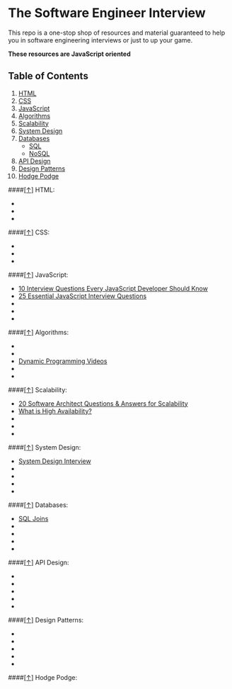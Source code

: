 # The Software Engineer Interview

This repo is a one-stop shop of resources and material guaranteed to help you in software engineering
interviews or just to up your game.

**These resources are JavaScript oriented**

## <a name="toc"> Table of Contents </a>
1. [HTML](#html)
1. [CSS](#css)
1. [JavaScript](#js)
1. [Algorithms](#algos)
1. [Scalability](#scalability)
1. [System Design](#system)
1. [Databases](#db)
    - [SQL](#sql)
    - [NoSQL](#nosql)
1. [API Design](#api)
1. [Design Patterns](#patterns)
1. [Hodge Podge](#hodge)

####[[↑]](#toc) <a name='html'>HTML:</a>
* <a href="" target="_blank"></a>
* <a href="" target="_blank"></a>
* <a href="" target="_blank"></a>

####[[↑]](#toc) <a name='css'>CSS:</a>
* <a href="" target="_blank"></a>
* <a href="" target="_blank"></a>
* <a href="" target="_blank"></a>

####[[↑]](#toc) <a name='js'>JavaScript:</a>
* <a href="https://medium.com/javascript-scene/10-interview-questions-every-javascript-developer-should-know-6fa6bdf5ad95#.d48zv7dmn" target="_blank">10 Interview Questions Every JavaScript Developer Should Know</a>
* <a href="https://www.toptal.com/javascript/interview-questions" target="_blank">25 Essential JavaScript Interview Questions</a>
* <a href="" target="_blank"></a>
* <a href="" target="_blank"></a>
* <a href="" target="_blank"></a>

####[[↑]](#toc) <a name='algos'>Algorithms:</a>
* <a href="" target="_blank"></a>
* <a href="" target="_blank"></a>
* <a href="https://www.youtube.com/playlist?list=PL962BEE1A26238CA3" target="_blank">Dynamic Programming Videos</a>
* <a href="" target="_blank"></a>
* <a href="" target="_blank"></a>

####[[↑]](#toc) <a name='scalability'>Scalability:</a>
* <a href="http://www.fromdev.com/2013/07/architect-interview-questions-and-answers.html" target="_blank">20 Software Architect Questions & Answers for Scalability</a>
* <a href="https://www.digitalocean.com/community/tutorials/what-is-high-availability" target="_blank">What is High Availability?</a>
* <a href="" target="_blank"></a>
* <a href="" target="_blank"></a>
* <a href="" target="_blank"></a>

####[[↑]](#toc) <a name='system'>System Design:</a>
* <a href="https://github.com/checkcheckzz/system-design-interview#tips" target="_blank">System Design Interview</a>
* <a href="" target="_blank"></a>
* <a href="" target="_blank"></a>
* <a href="" target="_blank"></a>
* <a href="" target="_blank"></a>

####[[↑]](#toc) <a name='db'>Databases:</a>
* <a href="http://www.sql-join.com/" target="_blank">SQL Joins</a>
* <a href="" target="_blank"></a>
* <a href="" target="_blank"></a>
* <a href="" target="_blank"></a>
* <a href="" target="_blank"></a>

####[[↑]](#toc) <a name='api'>API Design:</a>
* <a href="" target="_blank"></a>
* <a href="" target="_blank"></a>
* <a href="" target="_blank"></a>
* <a href="" target="_blank"></a>
* <a href="" target="_blank"></a>

####[[↑]](#toc) <a name='patterns'>Design Patterns:</a>
* <a href="" target="_blank"></a>
* <a href="" target="_blank"></a>
* <a href="" target="_blank"></a>
* <a href="" target="_blank"></a>
* <a href="" target="_blank"></a>

####[[↑]](#toc) <a name='hodge'>Hodge Podge:</a>
